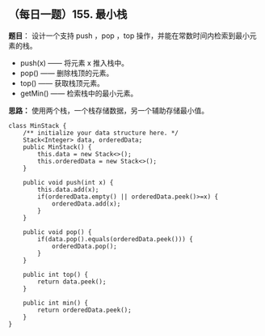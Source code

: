 ## （每日一题）155. 最小栈
**题目**：
设计一个支持 push ，pop ，top 操作，并能在常数时间内检索到最小元素的栈。
* push(x) —— 将元素 x 推入栈中。
* pop() —— 删除栈顶的元素。
* top() —— 获取栈顶元素。
* getMin() —— 检索栈中的最小元素。

**思路：**
使用两个栈，一个栈存储数据，另一个辅助存储最小值。
```
class MinStack {
	/** initialize your data structure here. */
	Stack<Integer> data, orderedData;
    public MinStack() {
    	this.data = new Stack<>();
    	this.orderedData = new Stack<>();
    }
    
    public void push(int x) {
    	this.data.add(x);
    	if(orderedData.empty() || orderedData.peek()>=x) {
    		orderedData.add(x);
    	}
    }
    
    public void pop() {
    	if(data.pop().equals(orderedData.peek())) {
    		orderedData.pop();
    	}
    }
    
    public int top() {
    	return data.peek();
    }
    
    public int min() {
    	return orderedData.peek();
    }
}

```
